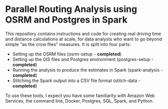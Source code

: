 # Parallel Routing Analysis using OSRM and Postgres in Spark

This repository contains instructions and code for creating real driving time and distance calculations at scale, for data analysts who want to go beyond simple "as the crow flies" measures. It is split into four parts:

- Setting up the OSRM files (osrm-setup - **completed**) 
- Setting up the GIS files and Postgres environment (postgres-setup - **completed**) 
- Running the analysis to produce the estimates in Spark (spark-analysis - **completed**)
- Stitching the Spark output into a CSV file format (stitch-data - **completed**)

To use these tools, I expect you have some familiarity with Amazon Web Services, the command line, Docker, Postgres, SQL, Spark, and Python.